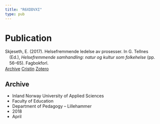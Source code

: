 ```yaml
---
title: "R6XDDVXI"
type: pub
---
```

<h1>Publication</h1>
<article id="csl-bib-container-R6XDDVXI" class="csl-bib-container">
  <div class="csl-bib-body" style="line-height: 1.35; padding-left: 1em; text-indent:-1em;">
  <div class="csl-entry">Skjeseth, E. (2017). Helsefremmende ledelse av prosesser. In G. Tellnes (Ed.), <i>Helsefremmende samhandling: natur og kultur som folkehelse</i> (pp. 56&#x2013;65). Fagbokforl.</div>
</div>
  <div class="csl-bib-buttons">
    <a href="#taxonomy-article-R6XDDVXI" class="csl-bib-button">Archive</a>
    <a href alt="Cristin URL" class="csl-bib-button">Cristin</a>
    <a href alt="Zotero URL" class="csl-bib-button">Zotero</a>
  </div>
  <div id="csl-bib-meta-container-R6XDDVXI"></div>
</article>
<div id="csl-bib-meta-R6XDDVXI" class="csl-bib-meta">
  <article id="taxonomy-article-R6XDDVXI" class="taxonomy-article">
    <h1>Archive</h1>
    <ul>
      <li>Inland Norway University of Applied Sciences</li>
      <li>Faculty of Education</li>
      <li>Department of Pedagogy – Lillehammer</li>
      <li>2018</li>
      <li>April</li>
    </ul>
  </article>
</div>
